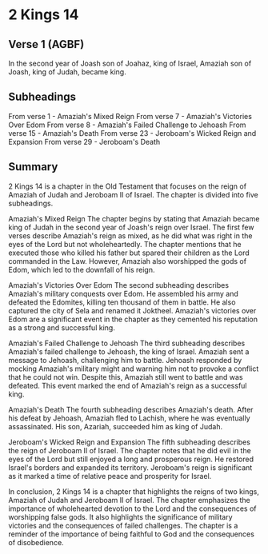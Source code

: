 # 2 Kings 14

## Verse 1 (AGBF)

In the second year of Joash son of Joahaz, king of Israel, Amaziah son of Joash, king of Judah, became king.

## Subheadings

From verse 1 - Amaziah's Mixed Reign
From verse 7 - Amaziah's Victories Over Edom
From verse 8 - Amaziah's Failed Challenge to Jehoash
From verse 15 - Amaziah's Death
From verse 23 - Jeroboam's Wicked Reign and Expansion
From verse 29 - Jeroboam's Death

## Summary

2 Kings 14 is a chapter in the Old Testament that focuses on the reign of Amaziah of Judah and Jeroboam II of Israel. The chapter is divided into five subheadings.

Amaziah's Mixed Reign
The chapter begins by stating that Amaziah became king of Judah in the second year of Joash's reign over Israel. The first few verses describe Amaziah's reign as mixed, as he did what was right in the eyes of the Lord but not wholeheartedly. The chapter mentions that he executed those who killed his father but spared their children as the Lord commanded in the Law. However, Amaziah also worshipped the gods of Edom, which led to the downfall of his reign.

Amaziah's Victories Over Edom
The second subheading describes Amaziah's military conquests over Edom. He assembled his army and defeated the Edomites, killing ten thousand of them in battle. He also captured the city of Sela and renamed it Joktheel. Amaziah's victories over Edom are a significant event in the chapter as they cemented his reputation as a strong and successful king.

Amaziah's Failed Challenge to Jehoash
The third subheading describes Amaziah's failed challenge to Jehoash, the king of Israel. Amaziah sent a message to Jehoash, challenging him to battle. Jehoash responded by mocking Amaziah's military might and warning him not to provoke a conflict that he could not win. Despite this, Amaziah still went to battle and was defeated. This event marked the end of Amaziah's reign as a successful king.

Amaziah's Death
The fourth subheading describes Amaziah's death. After his defeat by Jehoash, Amaziah fled to Lachish, where he was eventually assassinated. His son, Azariah, succeeded him as king of Judah.

Jeroboam's Wicked Reign and Expansion
The fifth subheading describes the reign of Jeroboam II of Israel. The chapter notes that he did evil in the eyes of the Lord but still enjoyed a long and prosperous reign. He restored Israel's borders and expanded its territory. Jeroboam's reign is significant as it marked a time of relative peace and prosperity for Israel.

In conclusion, 2 Kings 14 is a chapter that highlights the reigns of two kings, Amaziah of Judah and Jeroboam II of Israel. The chapter emphasizes the importance of wholehearted devotion to the Lord and the consequences of worshipping false gods. It also highlights the significance of military victories and the consequences of failed challenges. The chapter is a reminder of the importance of being faithful to God and the consequences of disobedience.